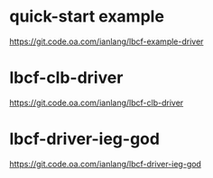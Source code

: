 # quick-start example
https://git.code.oa.com/ianlang/lbcf-example-driver

# lbcf-clb-driver
https://git.code.oa.com/ianlang/lbcf-clb-driver

# lbcf-driver-ieg-god
https://git.code.oa.com/ianlang/lbcf-driver-ieg-god